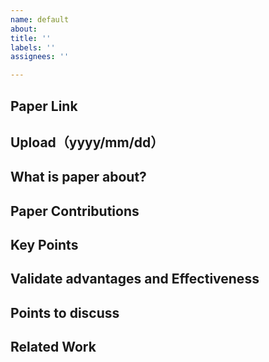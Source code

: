 ```yaml
---
name: default
about: 
title: ''
labels: ''
assignees: ''

---
```



## Paper Link

## Upload（yyyy/mm/dd）

## What is paper about?

## Paper Contributions

## Key Points

## Validate advantages and Effectiveness

## Points to discuss

## Related Work